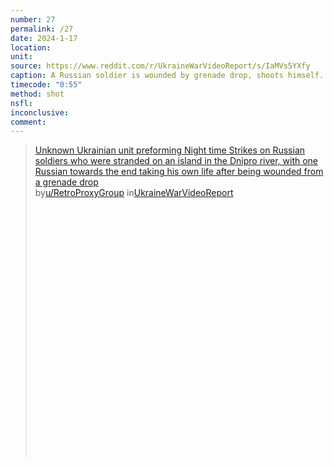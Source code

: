 ```yaml
---
number: 27
permalink: /27
date: 2024-1-17
location:
unit:
source: https://www.reddit.com/r/UkraineWarVideoReport/s/IaMVs5YXfy
caption: A Russian soldier is wounded by grenade drop, shoots himself. Thermal view
timecode: "0:55"
method: shot
nsfl:
inconclusive:
comment:
---
```

<blockquote class="reddit-embed-bq" style="height:500px" data-embed-height="577"><a href="https://www.reddit.com/r/UkraineWarVideoReport/comments/198uhbq/unknown_ukrainian_unit_preforming_night_time/">Unknown Ukrainian unit preforming Night time Strikes on Russian soldiers who were stranded on an island in the Dnipro river, with one Russian towards the end taking his own life after being wounded from a grenade drop</a><br> by<a href="https://www.reddit.com/user/RetroProxyGroup/">u/RetroProxyGroup</a> in<a href="https://www.reddit.com/r/UkraineWarVideoReport/">UkraineWarVideoReport</a></blockquote><script async="" src="https://embed.reddit.com/widgets.js" charset="UTF-8"></script>